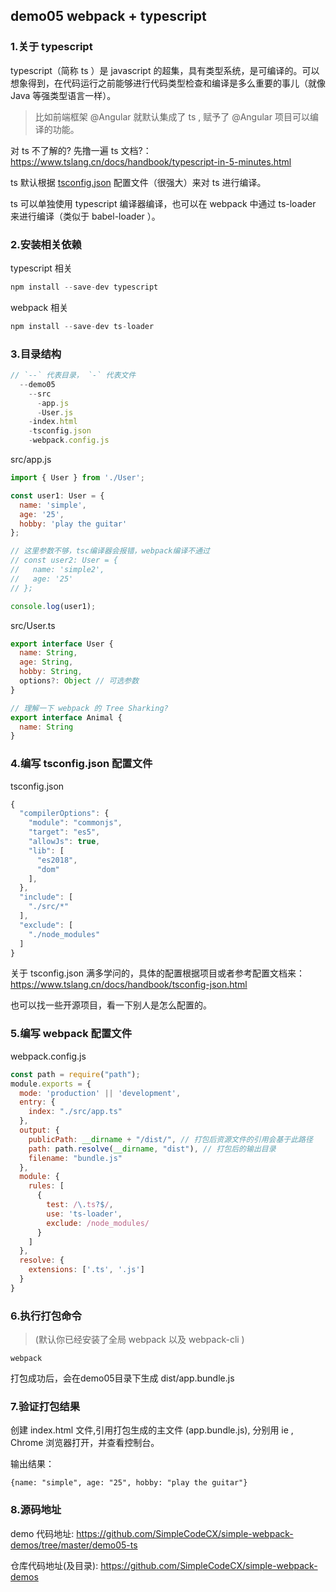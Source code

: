 ## demo05 webpack + typescript

### 1.关于 typescript
typescript（简称 ts ）是 javascript 的超集，具有类型系统，是可编译的。可以想象得到，在代码运行之前能够进行代码类型检查和编译是多么重要的事儿（就像 Java 等强类型语言一样）。

>比如前端框架 @Angular 就默认集成了 ts , 赋予了 @Angular 项目可以编译的功能。

对 ts 不了解的? 先撸一遍 ts 文档?：https://www.tslang.cn/docs/handbook/typescript-in-5-minutes.html

ts 默认根据 [tsconfig.json](https://www.tslang.cn/docs/handbook/tsconfig-json.html) 配置文件（很强大）来对 ts 进行编译。

ts 可以单独使用 typescript 编译器编译，也可以在 webpack 中通过 ts-loader 来进行编译（类似于 babel-loader ）。

### 2.安装相关依赖

typescript 相关
```javascript
npm install --save-dev typescript
```
webpack 相关

```javascript
npm install --save-dev ts-loader
```

### 3.目录结构
```javascript
// `--` 代表目录， `-` 代表文件
  --demo05
    --src
      -app.js
      -User.js
    -index.html
    -tsconfig.json
    -webpack.config.js
```

src/app.js
```javascript
import { User } from './User';

const user1: User = {
  name: 'simple',
  age: '25',
  hobby: 'play the guitar'
};

// 这里参数不够，tsc编译器会报错，webpack编译不通过
// const user2: User = {
//   name: 'simple2',
//   age: '25'
// };

console.log(user1);
```

src/User.ts
```javascript
export interface User {
  name: String,
  age: String,
  hobby: String,
  options?: Object // 可选参数
}

// 理解一下 webpack 的 Tree Sharking?
export interface Animal {
  name: String
}
```


### 4.编写 tsconfig.json 配置文件
tsconfig.json
```javascript
{
  "compilerOptions": {
    "module": "commonjs",
    "target": "es5",
    "allowJs": true,
    "lib": [
      "es2018",
      "dom"
    ],
  },
  "include": [
    "./src/*"
  ],
  "exclude": [
    "./node_modules"
  ]
}
```
关于 tsconfig.json 满多学问的，具体的配置根据项目或者参考配置文档来：https://www.tslang.cn/docs/handbook/tsconfig-json.html

也可以找一些开源项目，看一下别人是怎么配置的。

### 5.编写 webpack 配置文件
webpack.config.js
```javascript
const path = require("path");
module.exports = {
  mode: 'production' || 'development',
  entry: {
    index: "./src/app.ts"
  },
  output: {
    publicPath: __dirname + "/dist/", // 打包后资源文件的引用会基于此路径
    path: path.resolve(__dirname, "dist"), // 打包后的输出目录
    filename: "bundle.js"
  },
  module: {
    rules: [
      {
        test: /\.ts?$/,
        use: 'ts-loader',
        exclude: /node_modules/
      }
    ]
  },
  resolve: {
    extensions: ['.ts', '.js']
  }
}
```

### 6.执行打包命令

>(默认你已经安装了全局 webpack 以及 webpack-cli )

```javacript
webpack
```
打包成功后，会在demo05目录下生成 dist/app.bundle.js
### 7.验证打包结果
创建 index.html 文件,引用打包生成的主文件 (app.bundle.js),
分别用 ie , Chrome 浏览器打开，并查看控制台。

输出结果：
```javacript
{name: "simple", age: "25", hobby: "play the guitar"}
```

### 8.源码地址
demo 代码地址: https://github.com/SimpleCodeCX/simple-webpack-demos/tree/master/demo05-ts

仓库代码地址(及目录): https://github.com/SimpleCodeCX/simple-webpack-demos